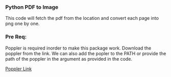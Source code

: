 ### Python <Convert> PDF to Image

This code will fetch the pdf from the location and convert each page into png one by one.

### Pre Req:

Poppler is required inorder to make this package work. Download the poppler from the link. We can also add the popler to the PATH or provide the path of the poppler in the argument as provided in the code.


[Poppler Link](https://github.com/oschwartz10612/poppler-windows/releases/tag/v24.02.0-0)